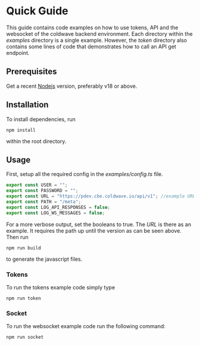 # Quick Guide

This guide contains code examples on how to use tokens, API and the websocket of the coldwave backend environment.
Each directory within the _examples_ directory is a single example. However, the _token_ directory also contains
some lines of code that demonstrates how to call an API get endpoint.

## Prerequisites

Get a recent [Nodejs](https://nodejs.org/en/) version, preferably v18 or above.

## Installation

To install dependencies, run
````text
npm install
```` 
within the root directory.
## Usage

First, setup all the required config in the _examples/config.ts_ file.

````typescript
export const USER = "";
export const PASSWORD = "";
export const URL = "https://pdev.cbe.coldwave.io/api/v1"; //example URL
export const PATH = "/meta";
export const LOG_API_RESPONSES = false;
export const LOG_WS_MESSAGES = false;
````

For a more verbose output, set the booleans to true. The _URL_ is there as an example. It requires the path up until 
the version as can be seen above. Then run

````text
npm run build
````

to generate the javascript files.

### Tokens

To run the tokens example code simply type

````text
npm run token
````

### Socket

To run the websocket example code run the following command:

````text
npm run socket
````



